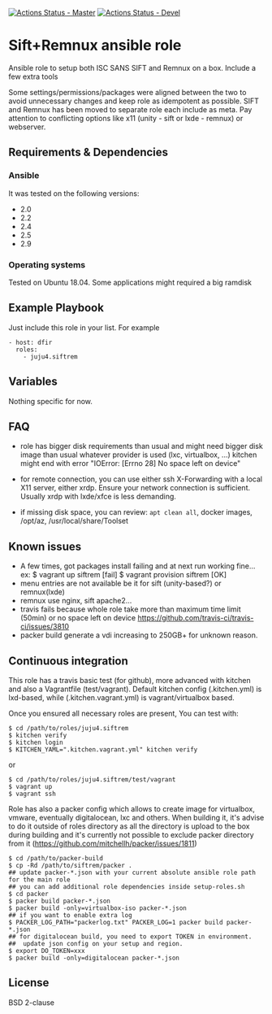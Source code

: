 [![Actions Status - Master](https://github.com/juju4/ansible-siftrem/workflows/AnsibleCI/badge.svg)](https://github.com/juju4/ansible-siftrem/actions?query=branch%3Amaster)
[![Actions Status - Devel](https://github.com/juju4/ansible-siftrem/workflows/AnsibleCI/badge.svg?branch=devel)](https://github.com/juju4/ansible-siftrem/actions?query=branch%3Adevel)

# Sift+Remnux ansible role

Ansible role to setup both ISC SANS SIFT and Remnux on a box.
Include a few extra tools

Some settings/permissions/packages were aligned between the two to avoid unnecessary changes and keep role as idempotent as possible.
SIFT and Remnux has been moved to separate role each include as meta. Pay attention to conflicting options like x11 (unity - sift or lxde - remnux) or webserver.

## Requirements & Dependencies

### Ansible
It was tested on the following versions:
 * 2.0
 * 2.2
 * 2.4
 * 2.5
 * 2.9

### Operating systems

Tested on Ubuntu 18.04.
Some applications might required a big ramdisk

## Example Playbook

Just include this role in your list.
For example

```
- host: dfir
  roles:
    - juju4.siftrem
```

## Variables

Nothing specific for now.


## FAQ

* role has bigger disk requirements than usual and might need bigger disk image than usual whatever provider is used (lxc, virtualbox, ...)
kitchen might end with error "IOError: [Errno 28] No space left on device"

* for remote connection, you can use either ssh X-Forwarding with a local X11 server, either xrdp. Ensure your network connection is sufficient. Usually xrdp with lxde/xfce is less demanding.

* if missing disk space, you can review: `apt clean all`, docker images, /opt/az, /usr/local/share/Toolset

## Known issues

* A few times, got packages install failing and at next run working fine...
ex:
$ vagrant up siftrem
[fail]
$ vagrant provision siftrem
[OK]
* menu entries are not available be it for sift (unity-based?) or remnux(lxde)
* remnux use nginx, sift apache2...
* travis fails because whole role take more than maximum time limit (50min) or no space left on device
https://github.com/travis-ci/travis-ci/issues/3810
* packer build generate a vdi increasing to 250GB+ for unknown reason.

## Continuous integration

This role has a travis basic test (for github), more advanced with kitchen and also a Vagrantfile (test/vagrant).
Default kitchen config (.kitchen.yml) is lxd-based, while (.kitchen.vagrant.yml) is vagrant/virtualbox based.

Once you ensured all necessary roles are present, You can test with:
```
$ cd /path/to/roles/juju4.siftrem
$ kitchen verify
$ kitchen login
$ KITCHEN_YAML=".kitchen.vagrant.yml" kitchen verify
```
or
```
$ cd /path/to/roles/juju4.siftrem/test/vagrant
$ vagrant up
$ vagrant ssh
```

Role has also a packer config which allows to create image for virtualbox, vmware, eventually digitalocean, lxc and others.
When building it, it's advise to do it outside of roles directory as all the directory is upload to the box during building
and it's currently not possible to exclude packer directory from it (https://github.com/mitchellh/packer/issues/1811)
```
$ cd /path/to/packer-build
$ cp -Rd /path/to/siftrem/packer .
## update packer-*.json with your current absolute ansible role path for the main role
## you can add additional role dependencies inside setup-roles.sh
$ cd packer
$ packer build packer-*.json
$ packer build -only=virtualbox-iso packer-*.json
## if you want to enable extra log
$ PACKER_LOG_PATH="packerlog.txt" PACKER_LOG=1 packer build packer-*.json
## for digitalocean build, you need to export TOKEN in environment.
##  update json config on your setup and region.
$ export DO_TOKEN=xxx
$ packer build -only=digitalocean packer-*.json
```

## License

BSD 2-clause
